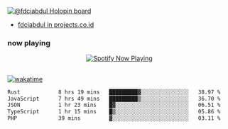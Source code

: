 [![@fdciabdul Holopin board](https://holopin.io/api/user/board?user=fdciabdul)](https://holopin.io/@fdciabdul)

- [fdciabdul in projects.co.id](https://projects.co.id/public/browse_users/view/496e26/fdciabdul)

### now playing 

<p align="center">
  <a href="https://open.spotify.com/user/31ljmyymhthokwewwcd6dsdmvprm" target="_blank"><img src="https://novatorem-psi-rosy.vercel.app/api/spotify" alt="Spotify Now Playing"/></a>
</p>

##

[![wakatime](https://wakatime.com/badge/user/87646243-158a-4241-a3cb-668e1fa2dbb8.svg)](https://wakatime.com/@87646243-158a-4241-a3cb-668e1fa2dbb8)
<!--START_SECTION:waka-->

```txt
Rust            8 hrs 19 mins   █████████▓░░░░░░░░░░░░░░░   38.97 %
JavaScript      7 hrs 49 mins   █████████▒░░░░░░░░░░░░░░░   36.70 %
JSON            1 hr 23 mins    █▓░░░░░░░░░░░░░░░░░░░░░░░   06.51 %
TypeScript      1 hr 15 mins    █▒░░░░░░░░░░░░░░░░░░░░░░░   05.86 %
PHP             39 mins         ▓░░░░░░░░░░░░░░░░░░░░░░░░   03.11 %
```

<!--END_SECTION:waka-->
